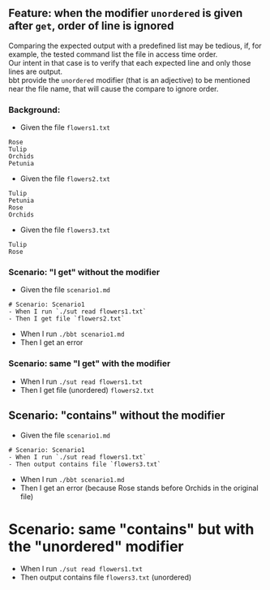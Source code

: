 ## Feature: when the modifier `unordered` is given after `get`, order of line is ignored

Comparing the expected output with a predefined list may be tedious, if, for example, the tested command list the file in access time order.  
Our intent in that case is to verify that each expected line and only those lines are output.  
bbt provide the `unordered` modifier (that is an adjective) to be mentioned near the file name, that will cause the compare to ignore order.  

### Background:

- Given the file `flowers1.txt`
```
Rose
Tulip
Orchids
Petunia
```

- Given the file `flowers2.txt`
```
Tulip
Petunia
Rose
Orchids
```

- Given the file `flowers3.txt`
```
Tulip
Rose
```

### Scenario: "I get" without the modifier

- Given the file `scenario1.md`
```
# Scenario: Scenario1
- When I run `./sut read flowers1.txt`
- Then I get file `flowers2.txt`
```

- When I run `./bbt scenario1.md`
- Then I get an error

### Scenario: same "I get" with the modifier
- When I run `./sut read flowers1.txt`
- Then I get file (unordered) `flowers2.txt`

## Scenario: "contains" without the modifier

- Given the file `scenario1.md`
```
# Scenario: Scenario1
- When I run `./sut read flowers1.txt`
- Then output contains file `flowers3.txt`
```

- When I run `./bbt scenario1.md`
- Then I get an error
(because Rose stands before Orchids in the original file)

# Scenario: same "contains" but with the "unordered" modifier

- When I run `./sut read flowers1.txt`
- Then output contains file `flowers3.txt` (unordered)

